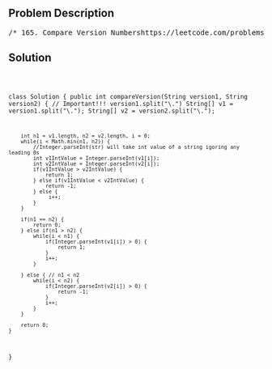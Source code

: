 <!--
<style>
  body { font-family: Arial, sans-serif; }
  .container { max-width: 700px; margin: 0 auto; padding: 10px; }
  .comment-block { background-color: #f9f9f9; padding: 10px; border-left: 5px solid #ccc; overflow-wrap: break-word; white-space: pre-wrap; }
  .code-block { background-color: #f4f4f4; padding: 10px; border: 1px solid #ddd; overflow-wrap: break-word; white-space: pre-wrap; }
</style>
-->

<div class='container'>
<h2>Problem Description</h2>
<div class='comment-block'>
<pre>
/* 165. Compare Version Numbershttps://leetcode.com/problems/compare-version-numbers/Given two version numbers, version1 and version2, compare them.Version numbers consist of one or more revisions joined by a dot '.'.Each revision consists of digits and may contain leading zeros.Every revision contains at least one character.Revisions are 0-indexed from left to right, with the leftmost revisionbeing revision 0,the next revision being revision 1, and so on.For example 2.5.33 and 0.1 are valid version numbers.To compare version numbers, compare their revisions in left-to-right order.Revisions are compared using their integer value ignoring any leadingzeros.This means that revisions 1 and 001 are considered equal.If a version number does not specify a revision at an index,then treat the revision as 0.For example, version 1.0 is less than version 1.1 because their revision 0sare the same,but their revision 1s are 0 and 1 respectively, and 0 < 1.Return the following:If version1 < version2, return -1.If version1 > version2, return 1.Otherwise, return 0.Example 1:Input: version1 = "1.01", version2 = "1.001"Output: 0Explanation: Ignoring leading zeroes, both "01" and "001" represent thesame integer "1".Example 2:Input: version1 = "1.0", version2 = "1.0.0"Output: 0Explanation: version1 does not specify revision 2, which means it istreated as "0".Example 3:Input: version1 = "0.1", version2 = "1.1"Output: -1Explanation: version1's revision 0 is "0", while version2's revision 0 is"1". 0 < 1,so version1 < version2.Constraints:1 <= version1.length, version2.length <= 500version1 and version2 only contain digits and '.'.version1 and version2 are valid version numbers.All the given revisions in version1 and version2 can be stored in a 32-bitinteger.*/        /*        In Java, the split method takes a regular expression as itsargument,        and the period (.) is a special character in regular expressionsthat        matches any character. To split the version strings by the literalperiod character,        you need to escape the period in your regular expression.        You can do this by using "\\." instead of just ".".        */</pre>
</div>

<h2>Solution</h2>
<div class='code-block'>
<pre><code class='language-java'>

class Solution {
    public int compareVersion(String version1, String version2) {
        // Important!!! version1.split("\\.")
        String[] v1 = version1.split("\\.");
        String[] v2 = version2.split("\\.");

        int n1 = v1.length, n2 = v2.length, i = 0;
        while(i < Math.min(n1, n2)) {
            //Integer.parseInt(str) will take int value of a string igoring any leading 0s
            int v1IntValue = Integer.parseInt(v1[i]);
            int v2IntValue = Integer.parseInt(v2[i]);
            if(v1IntValue > v2IntValue) {
                return 1;
            } else if(v1IntValue < v2IntValue) {
                return -1;
            } else {
                 i++;
            }
        }

        if(n1 == n2) {
            return 0;
        } else if(n1 > n2) {
            while(i < n1) {
                if(Integer.parseInt(v1[i]) > 0) {
                    return 1;
                }
                i++;
            }

        } else { // n1 < n2
            while(i < n2) {
                if(Integer.parseInt(v2[i]) > 0) {
                    return -1;
                }
                i++;
            }
        }

        return 0;
    }
}</code></pre>
</div>
</div>
